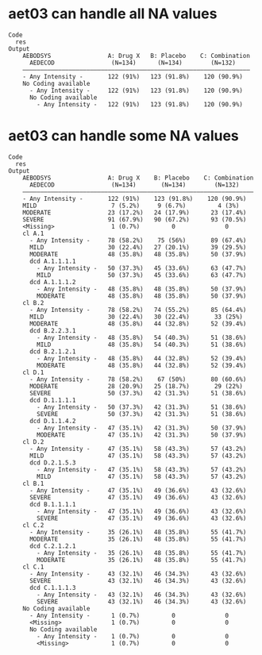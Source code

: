 # aet03 can handle all NA values

    Code
      res
    Output
        AEBODSYS                A: Drug X   B: Placebo    C: Combination
          AEDECOD                (N=134)      (N=134)        (N=132)    
        ————————————————————————————————————————————————————————————————
        - Any Intensity -       122 (91%)   123 (91.8%)    120 (90.9%)  
        No Coding available                                             
          - Any Intensity -     122 (91%)   123 (91.8%)    120 (90.9%)  
          No Coding available                                           
            - Any Intensity -   122 (91%)   123 (91.8%)    120 (90.9%)  

# aet03 can handle some NA values

    Code
      res
    Output
        AEBODSYS                A: Drug X    B: Placebo    C: Combination
          AEDECOD                (N=134)       (N=134)        (N=132)    
        —————————————————————————————————————————————————————————————————
        - Any Intensity -       122 (91%)    123 (91.8%)    120 (90.9%)  
        MILD                     7 (5.2%)     9 (6.7%)         4 (3%)    
        MODERATE                23 (17.2%)   24 (17.9%)      23 (17.4%)  
        SEVERE                  91 (67.9%)   90 (67.2%)      93 (70.5%)  
        <Missing>                1 (0.7%)         0              0       
        cl A.1                                                           
          - Any Intensity -     78 (58.2%)    75 (56%)       89 (67.4%)  
          MILD                  30 (22.4%)   27 (20.1%)      39 (29.5%)  
          MODERATE              48 (35.8%)   48 (35.8%)      50 (37.9%)  
          dcd A.1.1.1.1                                                  
            - Any Intensity -   50 (37.3%)   45 (33.6%)      63 (47.7%)  
            MILD                50 (37.3%)   45 (33.6%)      63 (47.7%)  
          dcd A.1.1.1.2                                                  
            - Any Intensity -   48 (35.8%)   48 (35.8%)      50 (37.9%)  
            MODERATE            48 (35.8%)   48 (35.8%)      50 (37.9%)  
        cl B.2                                                           
          - Any Intensity -     78 (58.2%)   74 (55.2%)      85 (64.4%)  
          MILD                  30 (22.4%)   30 (22.4%)       33 (25%)   
          MODERATE              48 (35.8%)   44 (32.8%)      52 (39.4%)  
          dcd B.2.2.3.1                                                  
            - Any Intensity -   48 (35.8%)   54 (40.3%)      51 (38.6%)  
            MILD                48 (35.8%)   54 (40.3%)      51 (38.6%)  
          dcd B.2.1.2.1                                                  
            - Any Intensity -   48 (35.8%)   44 (32.8%)      52 (39.4%)  
            MODERATE            48 (35.8%)   44 (32.8%)      52 (39.4%)  
        cl D.1                                                           
          - Any Intensity -     78 (58.2%)    67 (50%)       80 (60.6%)  
          MODERATE              28 (20.9%)   25 (18.7%)       29 (22%)   
          SEVERE                50 (37.3%)   42 (31.3%)      51 (38.6%)  
          dcd D.1.1.1.1                                                  
            - Any Intensity -   50 (37.3%)   42 (31.3%)      51 (38.6%)  
            SEVERE              50 (37.3%)   42 (31.3%)      51 (38.6%)  
          dcd D.1.1.4.2                                                  
            - Any Intensity -   47 (35.1%)   42 (31.3%)      50 (37.9%)  
            MODERATE            47 (35.1%)   42 (31.3%)      50 (37.9%)  
        cl D.2                                                           
          - Any Intensity -     47 (35.1%)   58 (43.3%)      57 (43.2%)  
          MILD                  47 (35.1%)   58 (43.3%)      57 (43.2%)  
          dcd D.2.1.5.3                                                  
            - Any Intensity -   47 (35.1%)   58 (43.3%)      57 (43.2%)  
            MILD                47 (35.1%)   58 (43.3%)      57 (43.2%)  
        cl B.1                                                           
          - Any Intensity -     47 (35.1%)   49 (36.6%)      43 (32.6%)  
          SEVERE                47 (35.1%)   49 (36.6%)      43 (32.6%)  
          dcd B.1.1.1.1                                                  
            - Any Intensity -   47 (35.1%)   49 (36.6%)      43 (32.6%)  
            SEVERE              47 (35.1%)   49 (36.6%)      43 (32.6%)  
        cl C.2                                                           
          - Any Intensity -     35 (26.1%)   48 (35.8%)      55 (41.7%)  
          MODERATE              35 (26.1%)   48 (35.8%)      55 (41.7%)  
          dcd C.2.1.2.1                                                  
            - Any Intensity -   35 (26.1%)   48 (35.8%)      55 (41.7%)  
            MODERATE            35 (26.1%)   48 (35.8%)      55 (41.7%)  
        cl C.1                                                           
          - Any Intensity -     43 (32.1%)   46 (34.3%)      43 (32.6%)  
          SEVERE                43 (32.1%)   46 (34.3%)      43 (32.6%)  
          dcd C.1.1.1.3                                                  
            - Any Intensity -   43 (32.1%)   46 (34.3%)      43 (32.6%)  
            SEVERE              43 (32.1%)   46 (34.3%)      43 (32.6%)  
        No Coding available                                              
          - Any Intensity -      1 (0.7%)         0              0       
          <Missing>              1 (0.7%)         0              0       
          No Coding available                                            
            - Any Intensity -    1 (0.7%)         0              0       
            <Missing>            1 (0.7%)         0              0       

